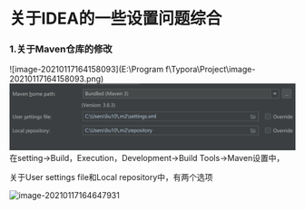 # 关于IDEA的一些设置问题综合

### 1.关于Maven仓库的修改

![image-20210117164158093](E:\Program f\Typora\Project\image-20210117164158093.png)
![image-20210117164158093](https://github.com/Think2twice/TestGit/blob/master/image-20210117164158093.png)
在setting->Build，Execution，Development->Build Tools->Maven设置中，

关于User settings file和Local repository中，有两个选项

![image-20210117164647931](C:\Users\liu10\AppData\Roaming\Typora\typora-user-images\image-20210117164647931.png)
